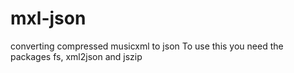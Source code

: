 # mxl-json
converting compressed musicxml to json
To use this you need the packages fs, xml2json and jszip

